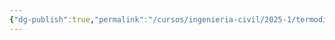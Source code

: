 ```yaml
---
{"dg-publish":true,"permalink":"/cursos/ingenieria-civil/2025-1/termodinamica/unidad-1/1-fundamentos-de-la-termodinamica/1-fundamentos-de-la-termodinamica/","tags":["I2IIQ1003"]}
---
```



